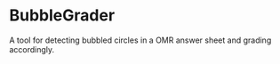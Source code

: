 # BubbleGrader
A tool for detecting bubbled circles in a OMR answer sheet and grading accordingly.  
